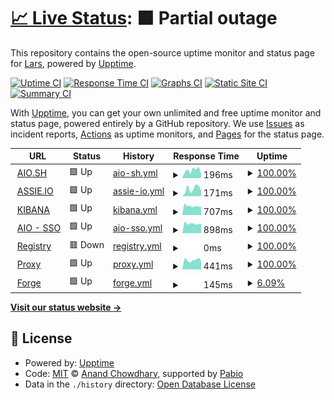 # [📈 Live Status](https://demo.upptime.js.org): <!--live status--> **🟧 Partial outage**

This repository contains the open-source uptime monitor and status page for [Lars](https://aio.sh), powered by [Upptime](https://github.com/upptime/upptime).

[![Uptime CI](https://github.com/larsassink/status/workflows/Uptime%20CI/badge.svg)](https://github.com/larsassink/status/actions?query=workflow%3A%22Uptime+CI%22)
[![Response Time CI](https://github.com/larsassink/status/workflows/Response%20Time%20CI/badge.svg)](https://github.com/larsassink/status/actions?query=workflow%3A%22Response+Time+CI%22)
[![Graphs CI](https://github.com/larsassink/status/workflows/Graphs%20CI/badge.svg)](https://github.com/larsassink/status/actions?query=workflow%3A%22Graphs+CI%22)
[![Static Site CI](https://github.com/larsassink/status/workflows/Static%20Site%20CI/badge.svg)](https://github.com/larsassink/status/actions?query=workflow%3A%22Static+Site+CI%22)
[![Summary CI](https://github.com/larsassink/status/workflows/Summary%20CI/badge.svg)](https://github.com/larsassink/status/actions?query=workflow%3A%22Summary+CI%22)

With [Upptime](https://upptime.js.org), you can get your own unlimited and free uptime monitor and status page, powered entirely by a GitHub repository. We use [Issues](https://github.com/larsassink/status/issues) as incident reports, [Actions](https://github.com/larsassink/status/actions) as uptime monitors, and [Pages](https://demo.upptime.js.org) for the status page.

<!--start: status pages-->
<!-- This summary is generated by Upptime (https://github.com/upptime/upptime) -->
<!-- Do not edit this manually, your changes will be overwritten -->
<!-- prettier-ignore -->
| URL | Status | History | Response Time | Uptime |
| --- | ------ | ------- | ------------- | ------ |
| <img alt="" src="https://icons.duckduckgo.com/ip3/aio.sh.ico" height="13"> [AIO.SH](https://aio.sh) | 🟩 Up | [aio-sh.yml](https://github.com/larsassink/status/commits/HEAD/history/aio-sh.yml) | <details><summary><img alt="Response time graph" src="./graphs/aio-sh/response-time-week.png" height="20"> 196ms</summary><br><a href="https://larsassink.github.io/status/history/aio-sh"><img alt="Response time 371" src="https://img.shields.io/endpoint?url=https%3A%2F%2Fraw.githubusercontent.com%2Flarsassink%2Fstatus%2FHEAD%2Fapi%2Faio-sh%2Fresponse-time.json"></a><br><a href="https://larsassink.github.io/status/history/aio-sh"><img alt="24-hour response time 76" src="https://img.shields.io/endpoint?url=https%3A%2F%2Fraw.githubusercontent.com%2Flarsassink%2Fstatus%2FHEAD%2Fapi%2Faio-sh%2Fresponse-time-day.json"></a><br><a href="https://larsassink.github.io/status/history/aio-sh"><img alt="7-day response time 196" src="https://img.shields.io/endpoint?url=https%3A%2F%2Fraw.githubusercontent.com%2Flarsassink%2Fstatus%2FHEAD%2Fapi%2Faio-sh%2Fresponse-time-week.json"></a><br><a href="https://larsassink.github.io/status/history/aio-sh"><img alt="30-day response time 202" src="https://img.shields.io/endpoint?url=https%3A%2F%2Fraw.githubusercontent.com%2Flarsassink%2Fstatus%2FHEAD%2Fapi%2Faio-sh%2Fresponse-time-month.json"></a><br><a href="https://larsassink.github.io/status/history/aio-sh"><img alt="1-year response time 371" src="https://img.shields.io/endpoint?url=https%3A%2F%2Fraw.githubusercontent.com%2Flarsassink%2Fstatus%2FHEAD%2Fapi%2Faio-sh%2Fresponse-time-year.json"></a></details> | <details><summary><a href="https://larsassink.github.io/status/history/aio-sh">100.00%</a></summary><a href="https://larsassink.github.io/status/history/aio-sh"><img alt="All-time uptime 100.00%" src="https://img.shields.io/endpoint?url=https%3A%2F%2Fraw.githubusercontent.com%2Flarsassink%2Fstatus%2FHEAD%2Fapi%2Faio-sh%2Fuptime.json"></a><br><a href="https://larsassink.github.io/status/history/aio-sh"><img alt="24-hour uptime 100.00%" src="https://img.shields.io/endpoint?url=https%3A%2F%2Fraw.githubusercontent.com%2Flarsassink%2Fstatus%2FHEAD%2Fapi%2Faio-sh%2Fuptime-day.json"></a><br><a href="https://larsassink.github.io/status/history/aio-sh"><img alt="7-day uptime 100.00%" src="https://img.shields.io/endpoint?url=https%3A%2F%2Fraw.githubusercontent.com%2Flarsassink%2Fstatus%2FHEAD%2Fapi%2Faio-sh%2Fuptime-week.json"></a><br><a href="https://larsassink.github.io/status/history/aio-sh"><img alt="30-day uptime 100.00%" src="https://img.shields.io/endpoint?url=https%3A%2F%2Fraw.githubusercontent.com%2Flarsassink%2Fstatus%2FHEAD%2Fapi%2Faio-sh%2Fuptime-month.json"></a><br><a href="https://larsassink.github.io/status/history/aio-sh"><img alt="1-year uptime 100.00%" src="https://img.shields.io/endpoint?url=https%3A%2F%2Fraw.githubusercontent.com%2Flarsassink%2Fstatus%2FHEAD%2Fapi%2Faio-sh%2Fuptime-year.json"></a></details>
| <img alt="" src="https://icons.duckduckgo.com/ip3/assie.io.ico" height="13"> [ASSIE.IO](https://assie.io) | 🟩 Up | [assie-io.yml](https://github.com/larsassink/status/commits/HEAD/history/assie-io.yml) | <details><summary><img alt="Response time graph" src="./graphs/assie-io/response-time-week.png" height="20"> 171ms</summary><br><a href="https://larsassink.github.io/status/history/assie-io"><img alt="Response time 473" src="https://img.shields.io/endpoint?url=https%3A%2F%2Fraw.githubusercontent.com%2Flarsassink%2Fstatus%2FHEAD%2Fapi%2Fassie-io%2Fresponse-time.json"></a><br><a href="https://larsassink.github.io/status/history/assie-io"><img alt="24-hour response time 69" src="https://img.shields.io/endpoint?url=https%3A%2F%2Fraw.githubusercontent.com%2Flarsassink%2Fstatus%2FHEAD%2Fapi%2Fassie-io%2Fresponse-time-day.json"></a><br><a href="https://larsassink.github.io/status/history/assie-io"><img alt="7-day response time 171" src="https://img.shields.io/endpoint?url=https%3A%2F%2Fraw.githubusercontent.com%2Flarsassink%2Fstatus%2FHEAD%2Fapi%2Fassie-io%2Fresponse-time-week.json"></a><br><a href="https://larsassink.github.io/status/history/assie-io"><img alt="30-day response time 321" src="https://img.shields.io/endpoint?url=https%3A%2F%2Fraw.githubusercontent.com%2Flarsassink%2Fstatus%2FHEAD%2Fapi%2Fassie-io%2Fresponse-time-month.json"></a><br><a href="https://larsassink.github.io/status/history/assie-io"><img alt="1-year response time 473" src="https://img.shields.io/endpoint?url=https%3A%2F%2Fraw.githubusercontent.com%2Flarsassink%2Fstatus%2FHEAD%2Fapi%2Fassie-io%2Fresponse-time-year.json"></a></details> | <details><summary><a href="https://larsassink.github.io/status/history/assie-io">100.00%</a></summary><a href="https://larsassink.github.io/status/history/assie-io"><img alt="All-time uptime 100.00%" src="https://img.shields.io/endpoint?url=https%3A%2F%2Fraw.githubusercontent.com%2Flarsassink%2Fstatus%2FHEAD%2Fapi%2Fassie-io%2Fuptime.json"></a><br><a href="https://larsassink.github.io/status/history/assie-io"><img alt="24-hour uptime 100.00%" src="https://img.shields.io/endpoint?url=https%3A%2F%2Fraw.githubusercontent.com%2Flarsassink%2Fstatus%2FHEAD%2Fapi%2Fassie-io%2Fuptime-day.json"></a><br><a href="https://larsassink.github.io/status/history/assie-io"><img alt="7-day uptime 100.00%" src="https://img.shields.io/endpoint?url=https%3A%2F%2Fraw.githubusercontent.com%2Flarsassink%2Fstatus%2FHEAD%2Fapi%2Fassie-io%2Fuptime-week.json"></a><br><a href="https://larsassink.github.io/status/history/assie-io"><img alt="30-day uptime 100.00%" src="https://img.shields.io/endpoint?url=https%3A%2F%2Fraw.githubusercontent.com%2Flarsassink%2Fstatus%2FHEAD%2Fapi%2Fassie-io%2Fuptime-month.json"></a><br><a href="https://larsassink.github.io/status/history/assie-io"><img alt="1-year uptime 100.00%" src="https://img.shields.io/endpoint?url=https%3A%2F%2Fraw.githubusercontent.com%2Flarsassink%2Fstatus%2FHEAD%2Fapi%2Fassie-io%2Fuptime-year.json"></a></details>
| <img alt="" src="https://icons.duckduckgo.com/ip3/kib-01.assie.cloud.ico" height="13"> [KIBANA](https://kib-01.assie.cloud) | 🟩 Up | [kibana.yml](https://github.com/larsassink/status/commits/HEAD/history/kibana.yml) | <details><summary><img alt="Response time graph" src="./graphs/kibana/response-time-week.png" height="20"> 707ms</summary><br><a href="https://larsassink.github.io/status/history/kibana"><img alt="Response time 734" src="https://img.shields.io/endpoint?url=https%3A%2F%2Fraw.githubusercontent.com%2Flarsassink%2Fstatus%2FHEAD%2Fapi%2Fkibana%2Fresponse-time.json"></a><br><a href="https://larsassink.github.io/status/history/kibana"><img alt="24-hour response time 946" src="https://img.shields.io/endpoint?url=https%3A%2F%2Fraw.githubusercontent.com%2Flarsassink%2Fstatus%2FHEAD%2Fapi%2Fkibana%2Fresponse-time-day.json"></a><br><a href="https://larsassink.github.io/status/history/kibana"><img alt="7-day response time 707" src="https://img.shields.io/endpoint?url=https%3A%2F%2Fraw.githubusercontent.com%2Flarsassink%2Fstatus%2FHEAD%2Fapi%2Fkibana%2Fresponse-time-week.json"></a><br><a href="https://larsassink.github.io/status/history/kibana"><img alt="30-day response time 719" src="https://img.shields.io/endpoint?url=https%3A%2F%2Fraw.githubusercontent.com%2Flarsassink%2Fstatus%2FHEAD%2Fapi%2Fkibana%2Fresponse-time-month.json"></a><br><a href="https://larsassink.github.io/status/history/kibana"><img alt="1-year response time 734" src="https://img.shields.io/endpoint?url=https%3A%2F%2Fraw.githubusercontent.com%2Flarsassink%2Fstatus%2FHEAD%2Fapi%2Fkibana%2Fresponse-time-year.json"></a></details> | <details><summary><a href="https://larsassink.github.io/status/history/kibana">100.00%</a></summary><a href="https://larsassink.github.io/status/history/kibana"><img alt="All-time uptime 99.98%" src="https://img.shields.io/endpoint?url=https%3A%2F%2Fraw.githubusercontent.com%2Flarsassink%2Fstatus%2FHEAD%2Fapi%2Fkibana%2Fuptime.json"></a><br><a href="https://larsassink.github.io/status/history/kibana"><img alt="24-hour uptime 100.00%" src="https://img.shields.io/endpoint?url=https%3A%2F%2Fraw.githubusercontent.com%2Flarsassink%2Fstatus%2FHEAD%2Fapi%2Fkibana%2Fuptime-day.json"></a><br><a href="https://larsassink.github.io/status/history/kibana"><img alt="7-day uptime 100.00%" src="https://img.shields.io/endpoint?url=https%3A%2F%2Fraw.githubusercontent.com%2Flarsassink%2Fstatus%2FHEAD%2Fapi%2Fkibana%2Fuptime-week.json"></a><br><a href="https://larsassink.github.io/status/history/kibana"><img alt="30-day uptime 99.96%" src="https://img.shields.io/endpoint?url=https%3A%2F%2Fraw.githubusercontent.com%2Flarsassink%2Fstatus%2FHEAD%2Fapi%2Fkibana%2Fuptime-month.json"></a><br><a href="https://larsassink.github.io/status/history/kibana"><img alt="1-year uptime 99.98%" src="https://img.shields.io/endpoint?url=https%3A%2F%2Fraw.githubusercontent.com%2Flarsassink%2Fstatus%2FHEAD%2Fapi%2Fkibana%2Fuptime-year.json"></a></details>
| <img alt="" src="https://icons.duckduckgo.com/ip3/sso.aio.sh.ico" height="13"> [AIO - SSO](https://sso.aio.sh) | 🟩 Up | [aio-sso.yml](https://github.com/larsassink/status/commits/HEAD/history/aio-sso.yml) | <details><summary><img alt="Response time graph" src="./graphs/aio-sso/response-time-week.png" height="20"> 898ms</summary><br><a href="https://larsassink.github.io/status/history/aio-sso"><img alt="Response time 949" src="https://img.shields.io/endpoint?url=https%3A%2F%2Fraw.githubusercontent.com%2Flarsassink%2Fstatus%2FHEAD%2Fapi%2Faio-sso%2Fresponse-time.json"></a><br><a href="https://larsassink.github.io/status/history/aio-sso"><img alt="24-hour response time 1086" src="https://img.shields.io/endpoint?url=https%3A%2F%2Fraw.githubusercontent.com%2Flarsassink%2Fstatus%2FHEAD%2Fapi%2Faio-sso%2Fresponse-time-day.json"></a><br><a href="https://larsassink.github.io/status/history/aio-sso"><img alt="7-day response time 898" src="https://img.shields.io/endpoint?url=https%3A%2F%2Fraw.githubusercontent.com%2Flarsassink%2Fstatus%2FHEAD%2Fapi%2Faio-sso%2Fresponse-time-week.json"></a><br><a href="https://larsassink.github.io/status/history/aio-sso"><img alt="30-day response time 902" src="https://img.shields.io/endpoint?url=https%3A%2F%2Fraw.githubusercontent.com%2Flarsassink%2Fstatus%2FHEAD%2Fapi%2Faio-sso%2Fresponse-time-month.json"></a><br><a href="https://larsassink.github.io/status/history/aio-sso"><img alt="1-year response time 949" src="https://img.shields.io/endpoint?url=https%3A%2F%2Fraw.githubusercontent.com%2Flarsassink%2Fstatus%2FHEAD%2Fapi%2Faio-sso%2Fresponse-time-year.json"></a></details> | <details><summary><a href="https://larsassink.github.io/status/history/aio-sso">100.00%</a></summary><a href="https://larsassink.github.io/status/history/aio-sso"><img alt="All-time uptime 97.96%" src="https://img.shields.io/endpoint?url=https%3A%2F%2Fraw.githubusercontent.com%2Flarsassink%2Fstatus%2FHEAD%2Fapi%2Faio-sso%2Fuptime.json"></a><br><a href="https://larsassink.github.io/status/history/aio-sso"><img alt="24-hour uptime 100.00%" src="https://img.shields.io/endpoint?url=https%3A%2F%2Fraw.githubusercontent.com%2Flarsassink%2Fstatus%2FHEAD%2Fapi%2Faio-sso%2Fuptime-day.json"></a><br><a href="https://larsassink.github.io/status/history/aio-sso"><img alt="7-day uptime 100.00%" src="https://img.shields.io/endpoint?url=https%3A%2F%2Fraw.githubusercontent.com%2Flarsassink%2Fstatus%2FHEAD%2Fapi%2Faio-sso%2Fuptime-week.json"></a><br><a href="https://larsassink.github.io/status/history/aio-sso"><img alt="30-day uptime 100.00%" src="https://img.shields.io/endpoint?url=https%3A%2F%2Fraw.githubusercontent.com%2Flarsassink%2Fstatus%2FHEAD%2Fapi%2Faio-sso%2Fuptime-month.json"></a><br><a href="https://larsassink.github.io/status/history/aio-sso"><img alt="1-year uptime 97.96%" src="https://img.shields.io/endpoint?url=https%3A%2F%2Fraw.githubusercontent.com%2Flarsassink%2Fstatus%2FHEAD%2Fapi%2Faio-sso%2Fuptime-year.json"></a></details>
| <img alt="" src="https://icons.duckduckgo.com/ip3/reg.aio.sh.ico" height="13"> [Registry](https://reg.aio.sh) | 🟥 Down | [registry.yml](https://github.com/larsassink/status/commits/HEAD/history/registry.yml) | <details><summary><img alt="Response time graph" src="./graphs/registry/response-time-week.png" height="20"> 0ms</summary><br><a href="https://larsassink.github.io/status/history/registry"><img alt="Response time 482" src="https://img.shields.io/endpoint?url=https%3A%2F%2Fraw.githubusercontent.com%2Flarsassink%2Fstatus%2FHEAD%2Fapi%2Fregistry%2Fresponse-time.json"></a><br><a href="https://larsassink.github.io/status/history/registry"><img alt="24-hour response time 0" src="https://img.shields.io/endpoint?url=https%3A%2F%2Fraw.githubusercontent.com%2Flarsassink%2Fstatus%2FHEAD%2Fapi%2Fregistry%2Fresponse-time-day.json"></a><br><a href="https://larsassink.github.io/status/history/registry"><img alt="7-day response time 0" src="https://img.shields.io/endpoint?url=https%3A%2F%2Fraw.githubusercontent.com%2Flarsassink%2Fstatus%2FHEAD%2Fapi%2Fregistry%2Fresponse-time-week.json"></a><br><a href="https://larsassink.github.io/status/history/registry"><img alt="30-day response time 0" src="https://img.shields.io/endpoint?url=https%3A%2F%2Fraw.githubusercontent.com%2Flarsassink%2Fstatus%2FHEAD%2Fapi%2Fregistry%2Fresponse-time-month.json"></a><br><a href="https://larsassink.github.io/status/history/registry"><img alt="1-year response time 482" src="https://img.shields.io/endpoint?url=https%3A%2F%2Fraw.githubusercontent.com%2Flarsassink%2Fstatus%2FHEAD%2Fapi%2Fregistry%2Fresponse-time-year.json"></a></details> | <details><summary><a href="https://larsassink.github.io/status/history/registry">100.00%</a></summary><a href="https://larsassink.github.io/status/history/registry"><img alt="All-time uptime 84.15%" src="https://img.shields.io/endpoint?url=https%3A%2F%2Fraw.githubusercontent.com%2Flarsassink%2Fstatus%2FHEAD%2Fapi%2Fregistry%2Fuptime.json"></a><br><a href="https://larsassink.github.io/status/history/registry"><img alt="24-hour uptime 100.00%" src="https://img.shields.io/endpoint?url=https%3A%2F%2Fraw.githubusercontent.com%2Flarsassink%2Fstatus%2FHEAD%2Fapi%2Fregistry%2Fuptime-day.json"></a><br><a href="https://larsassink.github.io/status/history/registry"><img alt="7-day uptime 100.00%" src="https://img.shields.io/endpoint?url=https%3A%2F%2Fraw.githubusercontent.com%2Flarsassink%2Fstatus%2FHEAD%2Fapi%2Fregistry%2Fuptime-week.json"></a><br><a href="https://larsassink.github.io/status/history/registry"><img alt="30-day uptime 100.00%" src="https://img.shields.io/endpoint?url=https%3A%2F%2Fraw.githubusercontent.com%2Flarsassink%2Fstatus%2FHEAD%2Fapi%2Fregistry%2Fuptime-month.json"></a><br><a href="https://larsassink.github.io/status/history/registry"><img alt="1-year uptime 84.15%" src="https://img.shields.io/endpoint?url=https%3A%2F%2Fraw.githubusercontent.com%2Flarsassink%2Fstatus%2FHEAD%2Fapi%2Fregistry%2Fuptime-year.json"></a></details>
| <img alt="" src="https://icons.duckduckgo.com/ip3/prox.assie.io.ico" height="13"> [Proxy](https://prox.assie.io) | 🟩 Up | [proxy.yml](https://github.com/larsassink/status/commits/HEAD/history/proxy.yml) | <details><summary><img alt="Response time graph" src="./graphs/proxy/response-time-week.png" height="20"> 441ms</summary><br><a href="https://larsassink.github.io/status/history/proxy"><img alt="Response time 496" src="https://img.shields.io/endpoint?url=https%3A%2F%2Fraw.githubusercontent.com%2Flarsassink%2Fstatus%2FHEAD%2Fapi%2Fproxy%2Fresponse-time.json"></a><br><a href="https://larsassink.github.io/status/history/proxy"><img alt="24-hour response time 536" src="https://img.shields.io/endpoint?url=https%3A%2F%2Fraw.githubusercontent.com%2Flarsassink%2Fstatus%2FHEAD%2Fapi%2Fproxy%2Fresponse-time-day.json"></a><br><a href="https://larsassink.github.io/status/history/proxy"><img alt="7-day response time 441" src="https://img.shields.io/endpoint?url=https%3A%2F%2Fraw.githubusercontent.com%2Flarsassink%2Fstatus%2FHEAD%2Fapi%2Fproxy%2Fresponse-time-week.json"></a><br><a href="https://larsassink.github.io/status/history/proxy"><img alt="30-day response time 469" src="https://img.shields.io/endpoint?url=https%3A%2F%2Fraw.githubusercontent.com%2Flarsassink%2Fstatus%2FHEAD%2Fapi%2Fproxy%2Fresponse-time-month.json"></a><br><a href="https://larsassink.github.io/status/history/proxy"><img alt="1-year response time 496" src="https://img.shields.io/endpoint?url=https%3A%2F%2Fraw.githubusercontent.com%2Flarsassink%2Fstatus%2FHEAD%2Fapi%2Fproxy%2Fresponse-time-year.json"></a></details> | <details><summary><a href="https://larsassink.github.io/status/history/proxy">100.00%</a></summary><a href="https://larsassink.github.io/status/history/proxy"><img alt="All-time uptime 99.34%" src="https://img.shields.io/endpoint?url=https%3A%2F%2Fraw.githubusercontent.com%2Flarsassink%2Fstatus%2FHEAD%2Fapi%2Fproxy%2Fuptime.json"></a><br><a href="https://larsassink.github.io/status/history/proxy"><img alt="24-hour uptime 100.00%" src="https://img.shields.io/endpoint?url=https%3A%2F%2Fraw.githubusercontent.com%2Flarsassink%2Fstatus%2FHEAD%2Fapi%2Fproxy%2Fuptime-day.json"></a><br><a href="https://larsassink.github.io/status/history/proxy"><img alt="7-day uptime 100.00%" src="https://img.shields.io/endpoint?url=https%3A%2F%2Fraw.githubusercontent.com%2Flarsassink%2Fstatus%2FHEAD%2Fapi%2Fproxy%2Fuptime-week.json"></a><br><a href="https://larsassink.github.io/status/history/proxy"><img alt="30-day uptime 100.00%" src="https://img.shields.io/endpoint?url=https%3A%2F%2Fraw.githubusercontent.com%2Flarsassink%2Fstatus%2FHEAD%2Fapi%2Fproxy%2Fuptime-month.json"></a><br><a href="https://larsassink.github.io/status/history/proxy"><img alt="1-year uptime 99.34%" src="https://img.shields.io/endpoint?url=https%3A%2F%2Fraw.githubusercontent.com%2Flarsassink%2Fstatus%2FHEAD%2Fapi%2Fproxy%2Fuptime-year.json"></a></details>
| <img alt="" src="https://icons.duckduckgo.com/ip3/null.ico" height="13"> [Forge](195.201.193.211) | 🟩 Up | [forge.yml](https://github.com/larsassink/status/commits/HEAD/history/forge.yml) | <details><summary><img alt="Response time graph" src="./graphs/forge/response-time-week.png" height="20"> 145ms</summary><br><a href="https://larsassink.github.io/status/history/forge"><img alt="Response time 118" src="https://img.shields.io/endpoint?url=https%3A%2F%2Fraw.githubusercontent.com%2Flarsassink%2Fstatus%2FHEAD%2Fapi%2Fforge%2Fresponse-time.json"></a><br><a href="https://larsassink.github.io/status/history/forge"><img alt="24-hour response time 145" src="https://img.shields.io/endpoint?url=https%3A%2F%2Fraw.githubusercontent.com%2Flarsassink%2Fstatus%2FHEAD%2Fapi%2Fforge%2Fresponse-time-day.json"></a><br><a href="https://larsassink.github.io/status/history/forge"><img alt="7-day response time 145" src="https://img.shields.io/endpoint?url=https%3A%2F%2Fraw.githubusercontent.com%2Flarsassink%2Fstatus%2FHEAD%2Fapi%2Fforge%2Fresponse-time-week.json"></a><br><a href="https://larsassink.github.io/status/history/forge"><img alt="30-day response time 145" src="https://img.shields.io/endpoint?url=https%3A%2F%2Fraw.githubusercontent.com%2Flarsassink%2Fstatus%2FHEAD%2Fapi%2Fforge%2Fresponse-time-month.json"></a><br><a href="https://larsassink.github.io/status/history/forge"><img alt="1-year response time 118" src="https://img.shields.io/endpoint?url=https%3A%2F%2Fraw.githubusercontent.com%2Flarsassink%2Fstatus%2FHEAD%2Fapi%2Fforge%2Fresponse-time-year.json"></a></details> | <details><summary><a href="https://larsassink.github.io/status/history/forge">6.09%</a></summary><a href="https://larsassink.github.io/status/history/forge"><img alt="All-time uptime 80.53%" src="https://img.shields.io/endpoint?url=https%3A%2F%2Fraw.githubusercontent.com%2Flarsassink%2Fstatus%2FHEAD%2Fapi%2Fforge%2Fuptime.json"></a><br><a href="https://larsassink.github.io/status/history/forge"><img alt="24-hour uptime 42.60%" src="https://img.shields.io/endpoint?url=https%3A%2F%2Fraw.githubusercontent.com%2Flarsassink%2Fstatus%2FHEAD%2Fapi%2Fforge%2Fuptime-day.json"></a><br><a href="https://larsassink.github.io/status/history/forge"><img alt="7-day uptime 6.09%" src="https://img.shields.io/endpoint?url=https%3A%2F%2Fraw.githubusercontent.com%2Flarsassink%2Fstatus%2FHEAD%2Fapi%2Fforge%2Fuptime-week.json"></a><br><a href="https://larsassink.github.io/status/history/forge"><img alt="30-day uptime 2.78%" src="https://img.shields.io/endpoint?url=https%3A%2F%2Fraw.githubusercontent.com%2Flarsassink%2Fstatus%2FHEAD%2Fapi%2Fforge%2Fuptime-month.json"></a><br><a href="https://larsassink.github.io/status/history/forge"><img alt="1-year uptime 80.53%" src="https://img.shields.io/endpoint?url=https%3A%2F%2Fraw.githubusercontent.com%2Flarsassink%2Fstatus%2FHEAD%2Fapi%2Fforge%2Fuptime-year.json"></a></details>

<!--end: status pages-->

[**Visit our status website →**](https://demo.upptime.js.org)

## 📄 License

- Powered by: [Upptime](https://github.com/upptime/upptime)
- Code: [MIT](./LICENSE) © [Anand Chowdhary](https://anandchowdhary.com), supported by [Pabio](https://pabio.com)
- Data in the `./history` directory: [Open Database License](https://opendatacommons.org/licenses/odbl/1-0/)
